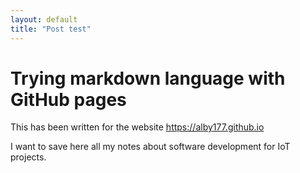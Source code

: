 ```yaml
---
layout: default
title: "Post test"
---
```


# Trying markdown language with GitHub pages
This has been written for the website https://alby177.github.io

I want to save here all my notes about software development for IoT projects. 
